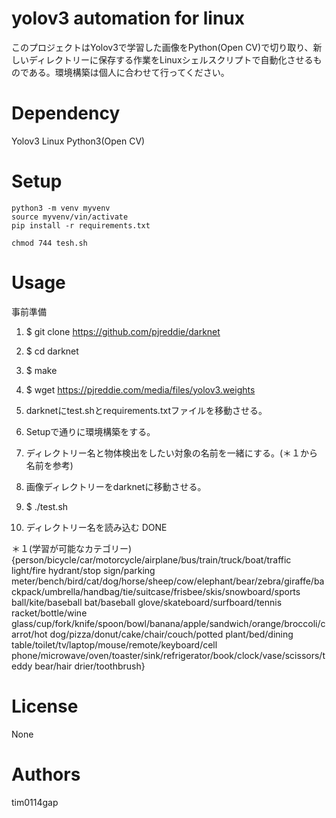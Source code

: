 # yolov3 automation for linux
このプロジェクトはYolov3で学習した画像をPython(Open CV)で切り取り、新しいディレクトリーに保存する作業をLinuxシェルスクリプトで自動化させるものである。環境構築は個人に合わせて行ってください。

# Dependency
Yolov3
Linux 
Python3(Open CV)

# Setup
```
python3 -m venv myvenv
source myvenv/vin/activate
pip install -r requirements.txt

chmod 744 tesh.sh
```
# Usage
事前準備
1. $ git clone https://github.com/pjreddie/darknet
2. $ cd darknet
3. $ make
4. $ wget https://pjreddie.com/media/files/yolov3.weights

1. darknetにtest.shとrequirements.txtファイルを移動させる。 
2. Setupで通りに環境構築をする。
3. ディレクトリー名と物体検出をしたい対象の名前を一緒にする。(＊１から名前を参考)
4. 画像ディレクトリーをdarknetに移動させる。
5. $ ./test.sh
6. ディレクトリー名を読み込む
DONE

＊１(学習が可能なカテゴリー)
{person/bicycle/car/motorcycle/airplane/bus/train/truck/boat/traffic light/fire hydrant/stop sign/parking meter/bench/bird/cat/dog/horse/sheep/cow/elephant/bear/zebra/giraffe/backpack/umbrella/handbag/tie/suitcase/frisbee/skis/snowboard/sports ball/kite/baseball bat/baseball glove/skateboard/surfboard/tennis racket/bottle/wine glass/cup/fork/knife/spoon/bowl/banana/apple/sandwich/orange/broccoli/carrot/hot dog/pizza/donut/cake/chair/couch/potted plant/bed/dining table/toilet/tv/laptop/mouse/remote/keyboard/cell phone/microwave/oven/toaster/sink/refrigerator/book/clock/vase/scissors/teddy bear/hair drier/toothbrush}

# License
None

# Authors
tim0114gap
